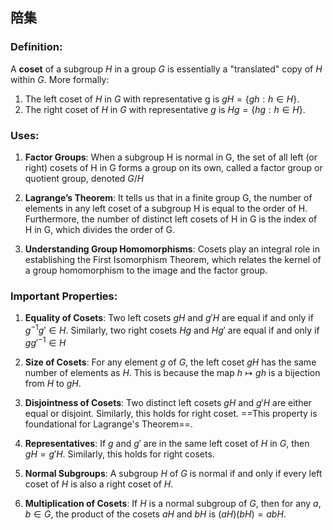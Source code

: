## 陪集

### Definition:

A **coset** of a subgroup $H$ in a group $G$ is essentially a "translated" copy of $H$ within $G$. More formally:

1.  The left coset of $H$ in $G$ with representative g is $gH = \{ gh : h \in H \}$.
2.  The right coset of $H$ in $G$ with representative $g$ is $Hg=\{hg:h\in H\}$.

### Uses:

1. **Factor Groups**: When a subgroup H is normal in G, the set of all left (or right) cosets of H in G forms a group on its own, called a factor group or quotient group, denoted $G/H$
    
2. **Lagrange’s Theorem**: It tells us that in a finite group G, the number of elements in any left coset of a subgroup H is equal to the order of H. Furthermore, the number of distinct left cosets of H in G is the index of H in G, which divides the order of G.
    
3. **Understanding Group Homomorphisms**: Cosets play an integral role in establishing the First Isomorphism Theorem, which relates the kernel of a group homomorphism to the image and the factor group.

### Important Properties:

1. **Equality of Cosets**: Two left cosets $gH$ and $g'H$ are equal if and only if $g^{-1}g' \in H$. Similarly, two right cosets $Hg$ and $Hg'$ are equal if and only if $gg'^{-1} \in H$
    
2. **Size of Cosets**: For any element $g$ of $G$, the left coset $gH$ has the same number of elements as $H$. This is because the map $h \mapsto gh$ is a bijection from $H$ to $gH$.
    
3. **Disjointness of Cosets**: Two distinct left cosets $gH$ and $g′H$ are either equal or disjoint. Similarly, this holds for right coset. ==This property is foundational for Lagrange's Theorem==.
    
4. **Representatives**: If $g$ and $g'$ are in the same left coset of $H$ in $G$, then $gH = g'H$. Similarly, this holds for right cosets.
    
5. **Normal Subgroups**: A subgroup $H$ of $G$ is normal if and only if every left coset of $H$ is also a right coset of $H$.
    
6. **Multiplication of Cosets**: If $H$ is a normal subgroup of $G$, then for any $a, b\in G$, the product of the cosets $aH$ and $bH$ is $(aH)(bH) = abH$.
